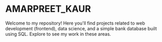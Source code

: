 # AMARPREET_KAUR
Welcome to my repository! Here you'll find projects related to web development (frontend), data science, and a simple bank database built using SQL. Explore to see my work in these areas.